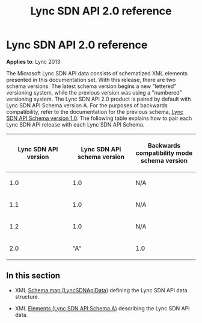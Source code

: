 ﻿---
title: Lync SDN API 2.0 reference
TOCTitle: Lync SDN API 2.0 reference
ms:assetid: bf0da430-0043-29be-a002-308827b8d93e
ms:mtpsurl: https://msdn.microsoft.com/en-us/library/Dn387070(v=office.15)
ms:contentKeyID: 56685841
ms.date: 07/24/2014
mtps_version: v=office.15
---

# Lync SDN API 2.0 reference


**Applies to**: Lync 2013

The Microsoft Lync SDN API data consists of schematized XML elements presented in this documentation set. With this release, there are two schema versions. The latest schema version begins a new "lettered" versioning system, while the previous version was using a "numbered" versioning system. The Lync SDN API 2.0 product is paired by default with Lync SDN API Schema version A. For the purposes of backwards compatibility, refer to the documentation for the previous schema, [Lync SDN API Schema version 1.0](lync-software-defined-networking-api-2-0.md). The following table explains how to pair each Lync SDN API release with each Lync SDN API Schema.

<table>
<colgroup>
<col style="width: 33%" />
<col style="width: 33%" />
<col style="width: 33%" />
</colgroup>
<thead>
<tr class="header">
<th><p>Lync SDN API version</p></th>
<th><p>Lync SDN API schema version</p></th>
<th><p>Backwards compatibility mode schema version</p></th>
</tr>
</thead>
<tbody>
<tr class="odd">
<td><p>1.0</p></td>
<td><p>1.0</p></td>
<td><p>N/A</p></td>
</tr>
<tr class="even">
<td><p>1.1</p></td>
<td><p>1.0</p></td>
<td><p>N/A</p></td>
</tr>
<tr class="odd">
<td><p>1.2</p></td>
<td><p>1.0</p></td>
<td><p>N/A</p></td>
</tr>
<tr class="even">
<td><p>2.0</p></td>
<td><p>&quot;A&quot;</p></td>
<td><p>1.0</p></td>
</tr>
</tbody>
</table>


## In this section

  - XML [Schema map (LyncSDNApiData)](schema-map-lyncsdnapidata.md) defining the Lync SDN API data structure.

  - XML [Elements (Lync SDN API Schema A)](elements-lync-sdn-api-schema-a.md) describing the Lync SDN API data.


